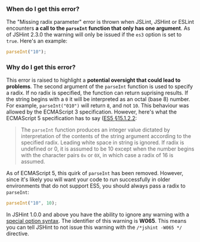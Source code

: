 <!---
{
    "titles": [
        "Missing radix parameter",
        "W065"
    ],
    "slugs": [
        "missing-radix-parameter",
        "w065"
    ],
    "linters": [
        "jslint",
        "jshint",
        "eslint"
    ],
    "author": "jallardice"
}
-->

### When do I get this error?

The "Missing radix parameter" error is thrown when JSLint, JSHint or ESLint
encounters **a call to the `parseInt` function that only has one argument**. As
of JSHint 2.3.0 the warning will only be issued if the `es3` option is set to
`true`. Here's an example:

<!---
{
    "linter": "jslint"
}
-->
```javascript
parseInt("10");
```

### Why do I get this error?

This error is raised to highlight a **potential oversight that could lead to
problems**. The second argument of the `parseInt` function is used to specify a
radix. If no radix is specified, the function can return suprising results. If
the string begins with a `0` it will be interpreted as an octal (base 8) number.
For example, `parseInt("010")` will return `8`, and not `10`. This behaviour was
allowed by the ECMAScript 3 specification. However, here's what the ECMAScript 5
specification has to say ([ES5 &sect;15.1.2.2][es5-15.1.2.2]:

>  The `parseInt` function produces an integer value dictated by interpretation
>  of the contents of the string argument according to the specified radix.
>  Leading white space in string is ignored. If radix is undefined or 0, it is
>  assumed to be 10 except when the number begins with the character pairs `0x`
>  or `0X`, in which case a radix of 16 is assumed.

As of ECMAScript 5, this quirk of `parseInt` has been removed. However, since
it's likely you will want your code to run successfully in older environments
that do not support ES5, you should always pass a radix to `parseInt`:

<!---
{
    "linter": "jslint"
}
-->
```javascript
parseInt("10", 10);
```

In JSHint 1.0.0 and above you have the ability to ignore any warning with a
[special option syntax][jshintopts]. The identifier of this warning is **W065**.
This means you can tell JSHint to not issue this warning with the `/*jshint
-W065 */` directive.

[es5-15.1.2.2]: http://es5.github.io/#x15.1.2.2
[jshintopts]: http://jshint.com/docs/#options
